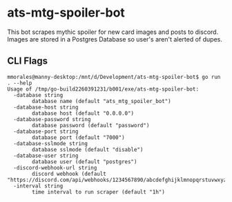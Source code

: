 # ats-mtg-spoiler-bot

This bot scrapes mythic spoiler for new card images and posts to discord.
Images are stored in a Postgres Database so user's aren't alerted of dupes.

## CLI Flags
```
mmorales@manny-desktop:/mnt/d/Development/ats-mtg-spoiler-bot$ go run . --help
Usage of /tmp/go-build2260391231/b001/exe/ats-mtg-spoiler-bot:
  -database string
        database name (default "ats_mtg_spoiler_bot")
  -database-host string
        database host (default "0.0.0.0")
  -database-password string
        database password (default "password")
  -database-port string
        database port (default "7000")
  -database-sslmode string
        database sslmode (default "disable")
  -database-user string
        database user (default "postgres")
  -discord-webhook-url string
        discord webhook (default "https://discord.com/api/webhooks/1234567890/abcdefghijklmnopqrstuvwxyz")
  -interval string
        time interval to run scraper (default "1h")
```
